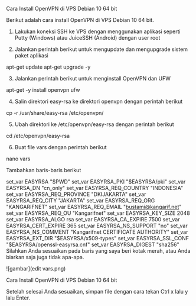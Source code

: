 Cara Install OpenVPN di VPS Debian 10 64 bit

Berikut adalah cara install OpenVPN di VPS Debian 10 64 bit.

1. Lakukan koneksi SSH ke VPS dengan menggunakan aplikasi seperti Putty (Windows) atau JuiceSSH (Android) dengan user root

2. Jalankan perintah berikut untuk mengupdate dan mengupgrade sistem paket aplikasi

apt-get update
apt-get upgrade -y

3. Jalankan perintah berikut untuk menginstall OpenVPN dan UFW

apt-get -y install openvpn ufw

4. Salin direktori easy-rsa ke direktori openvpn dengan perintah berikut

cp -r /usr/share/easy-rsa /etc/openvpn/

5. Ubah direktori ke /etc/openvpn/easy-rsa dengan perintah berikut

cd /etc/openvpn/easy-rsa

6. Buat file vars dengan perintah berikut

nano vars

Tambahkan baris-baris berikut

set_var EASYRSA                 "$PWD"
set_var EASYRSA_PKI             "$EASYRSA/pki"
set_var EASYRSA_DN              "cn_only"
set_var EASYRSA_REQ_COUNTRY     "INDONESIA"
set_var EASYRSA_REQ_PROVINCE    "DKIJAKARTA"
set_var EASYRSA_REQ_CITY        "JAKARTA"
set_var EASYRSA_REQ_ORG         "KANGARIFNET"
set_var EASYRSA_REQ_EMAIL       "bustami@kangarif.net"
set_var EASYRSA_REQ_OU          "Kangarifnet"
set_var EASYRSA_KEY_SIZE        2048
set_var EASYRSA_ALGO            rsa
set_var EASYRSA_CA_EXPIRE       7500
set_var EASYRSA_CERT_EXPIRE     365
set_var EASYRSA_NS_SUPPORT      "no"
set_var EASYRSA_NS_COMMENT      "Kangarifnet CERTIFICATE AUTHORITY"
set_var EASYRSA_EXT_DIR         "$EASYRSA/x509-types"
set_var EASYRSA_SSL_CONF        "$EASYRSA/openssl-easyrsa.cnf"
set_var EASYRSA_DIGEST          "sha256"
Silahkan Anda sesuaikan pada baris yang saya beri kotak merah, atau Anda biarkan saja juga tidak apa-apa.

![gambar](edit vars.png)

Cara Install OpenVPN di VPS Debian 10 64 bit


Setelah selesai Anda sesuaikan, simpan file dengan cara tekan Ctrl x lalu y lalu Enter.




